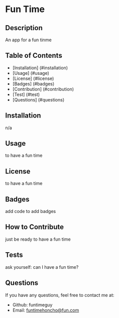 # Fun Time

  ## Description
  
  An app for a fun tinme

  ## Table of Contents

  - [Installation] (#installation)
  - [Usage] (#usage)
  - [License] (#license)
  - [Badges] (#badges)
  - [Contribution] (#contribution)
  - [Test] (#test)
  - [Questions] (#questions)

  ## Installation

  n/a

  ## Usage
  
  to have a fun time

  ## License

  to have a fun time

  ## Badges

  add code to add badges

  ## How to Contribute

  just be ready to have a fun time

  ## Tests

  ask yourself: can I have a fun time?

  ## Questions

  If you have any questions, feel free to contact me at:
  - Github: funtimeguy
  - Email: funtimehoncho@fun.com
